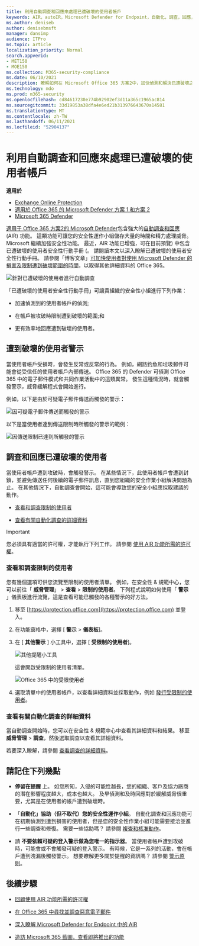 ```yaml
---
title: 利用自動調查和回應來處理已遭破壞的使用者帳戶
keywords: AIR，autoIR，Microsoft Defender for Endpoint，自動化，調查，回應，修正，威脅，高級，威脅，保護，已遭破壞
ms.author: deniseb
author: denisebmsft
manager: dansimp
audience: ITPro
ms.topic: article
localization_priority: Normal
search.appverid:
- MET150
- MOE150
ms.collection: M365-security-compliance
ms.date: 06/10/2021
description: 瞭解如何在 Microsoft Office 365 方案2中，加快偵測和解決已遭破壞之使用者帳戶的程式，以進行 Microsoft Defender 中的自動調查和回應功能。
ms.technology: mdo
ms.prod: m365-security
ms.openlocfilehash: cd84617230e774b92902ef3d11a365c1965ac814
ms.sourcegitcommit: 33d19853a38dfa4e6ed21b313976643670a14581
ms.translationtype: MT
ms.contentlocale: zh-TW
ms.lasthandoff: 06/11/2021
ms.locfileid: "52904137"
---
```

# <a name="address-compromised-user-accounts-with-automated-investigation-and-response"></a>利用自動調查和回應來處理已遭破壞的使用者帳戶

**適用於**
- [Exchange Online Protection](exchange-online-protection-overview.md)
- [適用於 Office 365 的 Microsoft Defender 方案 1 和方案 2](defender-for-office-365.md)
- [Microsoft 365 Defender](../defender/microsoft-365-defender.md)


[適用于 Office 365 方案2的 Microsoft Defender](defender-for-office-365.md#microsoft-defender-for-office-365-plan-1-and-plan-2)包含強大的[自動調查和回應](office-365-air.md) (AIR) 功能。 這類功能可讓您的安全性運作小組儲存大量的時間和精力處理威脅。 Microsoft 繼續加強安全性功能。 最近，AIR 功能已增強，可在目前預覽) 中包含已遭破壞的使用者安全性行動手冊 (。 請閱讀本文以深入瞭解已遭破壞的使用者安全性行動手冊。 請參閱「博客文章」[可加快使用者對使用 Microsoft Defender 的損害及限制遭到破壞範圍的時間](https://techcommunity.microsoft.com/t5/Security-Privacy-and-Compliance/Speed-up-time-to-detect-and-respond-to-user-compromise-and-limit/ba-p/977053)，以取得其他詳細資料的 Office 365。

![針對已遭破壞的使用者進行自動調查](/microsoft-365/media/office365atp-compduserinvestigation.jpg)

「已遭破壞的使用者安全性行動手冊」可讓貴組織的安全性小組進行下列作業：

- 加速偵測到的使用者帳戶的偵測;

- 在帳戶被攻破時限制遭到破壞的範圍;和

- 更有效率地回應遭到破壞的使用者。

## <a name="compromised-user-alerts"></a>遭到破壞的使用者警示

當使用者帳戶受損時，會發生反常或反常的行為。 例如，網路釣魚和垃圾郵件可能會從受信任的使用者帳戶內部傳送。 Office 365 的 Defender 可偵測 Office 365 中的電子郵件模式和共同作業活動中的這類異常。 發生這種情況時，就會觸發警示，威脅緩解程式會開始進行。

例如，以下是由於可疑電子郵件傳送而觸發的警示：

![因可疑電子郵件傳送而觸發的警示](/microsoft-365/media/office365atp-suspiciousemailsendalert.jpg)

以下是當使用者達到傳送限制時所觸發的警示的範例：

![因傳送限制已達到所觸發的警示](/microsoft-365/media/office365atp-sendinglimitreached.jpg)

## <a name="investigate-and-respond-to-a-compromised-user"></a>調查和回應已遭破壞的使用者

當使用者帳戶遭到攻破時，會觸發警示。 在某些情況下，此使用者帳戶會遭到封鎖，並避免傳送任何後續的電子郵件訊息，直到您組織的安全作業小組解決問題為止。 在其他情況下，自動調查會開始，這可能會導致您的安全小組應採取建議的動作。

- [查看和調查限制的使用者](#view-and-investigate-restricted-users)

- [查看有關自動化調查的詳細資料](#view-details-about-automated-investigations)

> [!IMPORTANT]
> 您必須具有適當的許可權，才能執行下列工作。 請參閱 [使用 AIR 功能所需的許可權](office-365-air.md#required-permissions-to-use-air-capabilities)。

### <a name="view-and-investigate-restricted-users"></a>查看和調查限制的使用者

您有幾個選項可供您流覽至限制的使用者清單。 例如，在安全性 & 規範中心，您可以前往「 **威脅管理**」 \> **查看** \> **限制的使用者**。 下列程式說明如何使用「 **警示** 」儀表板進行流覽，這是查看可能已觸發的各種警示的好方法。

1. 移至 [https://protection.office.com](https://protection.office.com) 並登入。

2. 在功能窗格中，選擇 [ **警示** \> **儀表板**]。

3. 在 [ **其他警示** ] 小工具中，選擇 [ **受限制的使用者**]。

   ![其他提醒小工具](/microsoft-365/media/office365atp-otheralertswidget.jpg)

   這會開啟受限制的使用者清單。

   ![Office 365 中的受限使用者](/microsoft-365/media/office365atp-restrictedusers.jpg)

4. 選取清單中的使用者帳戶，以查看詳細資料並採取動作，例如 [發行受限制的使用者](removing-user-from-restricted-users-portal-after-spam.md)。

### <a name="view-details-about-automated-investigations"></a>查看有關自動化調查的詳細資料

當自動調查開始時，您可以在安全性 & 規範中心中查看其詳細資料和結果。 移至 **威脅管理** \> **調查**，然後選取調查以查看其詳細資料。

若要深入瞭解，請參閱 [查看調查的詳細資料](air-view-investigation-results.md)。

## <a name="keep-the-following-points-in-mind"></a>請記住下列幾點

- **停留在提醒** 上。 如您所知，入侵的可能性越長，您的組織、客戶及協力廠商的潛在影響程度越大，成本也越大。 及早偵測和及時回應對於緩解威脅很重要，尤其是在使用者的帳戶遭到破壞時。

- 「**自動化」協助（但不取代）您的安全性運作小組**。 自動化調查和回應功能可在初期偵測到遭到損害的使用者，但是您的安全性作業小組可能需要接洽並進行一些調查和修復。 需要一些協助嗎？ 請參閱 [複查和核准動作](air-review-approve-pending-completed-actions.md)。

- 請 **不要依賴可疑的登入警示做為您唯一的指示器**。 當使用者帳戶遭到攻破時，可能會或不會觸發可疑的登入警示。 有時候，它是一系列的活動，會在帳戶遭到洩漏後觸發警示。 想要瞭解更多關於提醒的資訊嗎？ 請參閱 [警示原則](../../compliance/alert-policies.md)。

## <a name="next-steps"></a>後續步驟

- [回顧使用 AIR 功能所需的許可權](office-365-air.md#required-permissions-to-use-air-capabilities)

- [在 Office 365 中尋找並調查惡意電子郵件](investigate-malicious-email-that-was-delivered.md)

- [深入瞭解 Microsoft Defender for Endpoint 中的 AIR](/windows/security/threat-protection/microsoft-defender-atp/automated-investigations)

- [造訪 Microsoft 365 藍圖，查看即將推出的功能](https://www.microsoft.com/microsoft-365/roadmap?filters=)